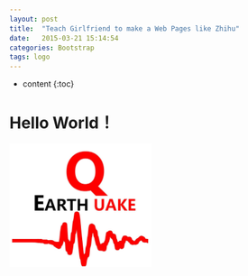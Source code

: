 ```yaml
---
layout: post
title:  "Teach Girlfriend to make a Web Pages like Zhihu"
date:   2015-03-21 15:14:54
categories: Bootstrap
tags: logo
---
```


* content
{:toc}

# Hello World！
<img src="/picture/logo.png" width="50%">

